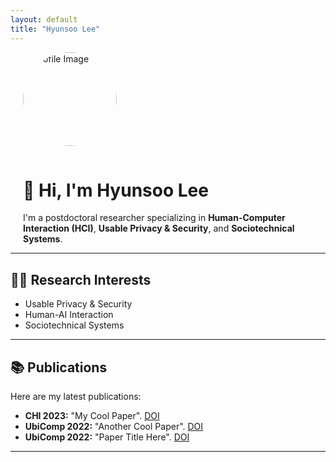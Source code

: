 ```yaml
---
layout: default
title: "Hyunsoo Lee"
---
```

<div style="display: block; text-align: left; padding-left: 20px;">

  <!-- 왼쪽: 프로필 이미지 + 아이콘 -->
  <div style="text-align: left; margin-bottom: 20px;">
    <img src="assets/images/profile.jpg" alt="Profile Image" style="width: 150px; height: 150px; border-radius: 50%; margin-bottom: 15px;">
  </div>

  <div style="text-align: left;">
    <a href="mailto:hslee90@kaist.ac.kr" style="margin: 0 15px;">
      <i class="fa-solid fa-envelope" style="font-size: 2rem; color: #002F6C;"></i>
    </a>
    <a href="https://twitter.com/hyunsoo820" style="margin: 0 15px;">
      <i class="fa-brands fa-twitter" style="font-size: 2rem; color: #002F6C;"></i>
    </a>
    <a href="https://scholar.google.com/citations?user=ctglUjoAAAAJ&hl=en" style="margin: 0 15px;">
      <i class="fa-brands fa-google" style="font-size: 2rem; color: #002F6C;"></i>
    </a>
    <a href="/assets/cv/Hyunsoo_Lee_CV.pdf" style="margin: 0 15px;">
      <i class="fa-solid fa-file-pdf" style="font-size: 2rem; color: #002F6C;"></i>
    </a>
  </div>

  <!-- 자기소개 -->
  <div style="margin-top: 20px;">
    <h1>👋 Hi, I'm Hyunsoo Lee</h1>
    <p>I'm a postdoctoral researcher specializing in <strong>Human-Computer Interaction (HCI)</strong>, <strong>Usable Privacy & Security</strong>, and <strong>Sociotechnical Systems</strong>.</p>
  </div>
</div>

---
## 🧑‍💻 Research Interests

- Usable Privacy & Security
- Human-AI Interaction
- Sociotechnical Systems

---

## 📚 Publications

Here are my latest publications:

- **CHI 2023:** "My Cool Paper". [DOI](https://doi.org/xxx)
- **UbiComp 2022:** "Another Cool Paper". [DOI](https://doi.org/xxx)
- **UbiComp 2022:** "Paper Title Here". [DOI](https://doi.org/xxx)

---
